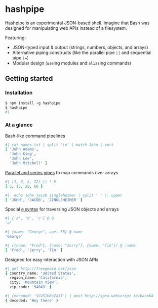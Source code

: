 # hashpipe

Hashpipe is an experimental JSON-based shell. Imagine that Bash was designed for manipulating web APIs instead of a filesystem.

Featuring:

* JSON-typed input & output (strings, numbers, objects, and arrays)
* Alternative piping constructs (like the parallel pipe `||` and sequential pipe `|=`)
* Modular design (`use`ing modules and `alias`ing commands)

## Getting started


### Installation

```coffee
$ npm install -g hashpipe
$ hashpipe
#|
```

### At a glance

Bash-like command pipelines

```coffee
#| cat names.txt | split '\n' | match John | sort
[ 'John Adams',
  'John King',
  'John Lee',
  'John Mitchell' ]
```

[Parallel and series pipes](https://github.com/spro/hashpipe/blob/master/docs/Syntax.md#at-expressions) to map commands over arrays

```coffee
#| [1, 3, 4, 12] || * 5
[ 5, 15, 20, 60 ]

#|  echo john jacob jingleheimer | split ' ' || upper
[ 'JOHN', 'JACOB', 'JINGLEHEIMER' ]
```

Special [`@` syntax](https://github.com/spro/hashpipe/blob/master/docs/Syntax.md#at-expressions) for traversing JSON objects and arrays

```coffee
#| ['a', 'b', 'c'] @ 0
'a'

#| {name: "George", age: 55} @ name
'George'

#| [{name: "Fred"}, {name: "Jerry"}, {name: "Tim"}] @ :name
[ 'Fred', 'Jerry', 'Tim' ]
```

Designed for easy interaction with JSON APIs

```coffee
#| get http://freegeoip.net/json
{ country_name: 'United States',
  region_name: 'California',
  city: 'Mountain View',
  zip_code: '94043' }

#| {encoded: 'SGV5IHRoZXJl'} | post http://spro.webscript.io/base64
{ decoded: 'Hey there' }
```
